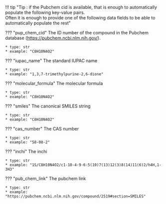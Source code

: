 !!! tip "Tip : if the Pubchem cid is available, that is enough to automatically  populate the following key-value pairs. <br/> Often it is enough to provide one of the following data fields to be able to automatically populate the rest"

??? "pup_chem_cid"
    The ID number of the compound in the Pubchem database (https://pubchem.ncbi.nlm.nih.gov/).

    * type: str
    * example: "C8H10N4O2"  

??? "iupac_name"
    The standard IUPAC name

    * type: str
    * example: "1,3,7-trimethylpurine-2,6-dione"

??? "molecular_formula"
    The molecular formula

    * type: str
    * example: "C8H10N4O2"   

??? "smiles"
    The canonical SMILES string

    * type: str
    * example: "C8H10N4O2"       

??? "cas_number"
    The CAS number

    * type: str
    * example: "58-08-2" 

??? "inchi"
    The inchi

    * type: str
    * example: "1S/C8H10N4O2/c1-10-4-9-6-5(10)7(13)12(3)8(14)11(6)2/h4H,1-3H3" 

??? "pub_chem_link"
    The pubchem link

    * type: str
    * example: "https://pubchem.ncbi.nlm.nih.gov/compound/2519#section=SMILES"     